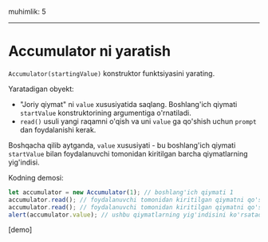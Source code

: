 muhimlik: 5

---

# Accumulator ni yaratish

`Accumulator(startingValue)` konstruktor funktsiyasini yarating.

Yaratadigan obyekt:

- "Joriy qiymat" ni `value` xususiyatida saqlang. Boshlang'ich qiymati `startValue` konstruktorining argumentiga o'rnatiladi.
- `read()` usuli yangi raqamni o'qish va uni `value` ga qo'shish uchun `prompt` dan foydalanishi kerak.

Boshqacha qilib aytganda, `value` xususiyati - bu boshlang'ich qiymati `startValue` bilan foydalanuvchi tomonidan kiritilgan barcha qiymatlarning yig'indisi.

Kodning demosi:

```js
let accumulator = new Accumulator(1); // boshlang'ich qiymati 1
accumulator.read(); // foydalanuvchi tomonidan kiritilgan qiymatni qo'shadi
accumulator.read(); // foydalanuvchi tomonidan kiritilgan qiymatni qo'shadi
alert(accumulator.value); // ushbu qiymatlarning yig'indisini ko'rsatadi
```

[demo]
